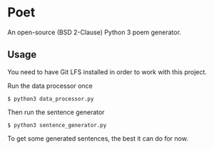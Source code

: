 # Poet

An open-source (BSD 2-Clause) Python 3 poem generator.

## Usage

You need to have Git LFS installed in order to work with this project.

Run the data processor once

    $ python3 data_processor.py

Then run the sentence generator

    $ python3 sentence_generator.py

To get some generated sentences, the best it can do for now.
